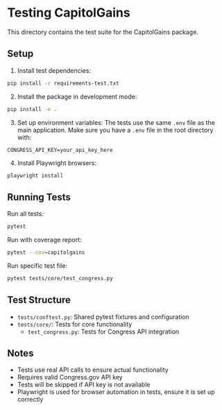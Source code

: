 # Testing CapitolGains

This directory contains the test suite for the CapitolGains package.

## Setup

1. Install test dependencies:
```bash
pip install -r requirements-test.txt
```

2. Install the package in development mode:
```bash
pip install -e .
```

3. Set up environment variables:
The tests use the same `.env` file as the main application. Make sure you have a `.env` file in the root directory with:
```
CONGRESS_API_KEY=your_api_key_here
```

4. Install Playwright browsers:
```bash
playwright install
```

## Running Tests

Run all tests:
```bash
pytest
```

Run with coverage report:
```bash
pytest --cov=capitolgains
```

Run specific test file:
```bash
pytest tests/core/test_congress.py
```

## Test Structure

- `tests/conftest.py`: Shared pytest fixtures and configuration
- `tests/core/`: Tests for core functionality
  - `test_congress.py`: Tests for Congress API integration

## Notes

- Tests use real API calls to ensure actual functionality
- Requires valid Congress.gov API key
- Tests will be skipped if API key is not available
- Playwright is used for browser automation in tests, ensure it is set up correctly 